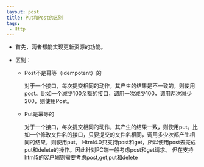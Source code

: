 ```yaml
---
layout: post
title: Put和Post的区别
tags:
 - Http
---
```


- 首先，两者都能实现更新资源的功能。

- 区别：

	- Post不是幂等（idempotent）的

		对于一个接口，每次提交相同的动作，其产生的结果是不一致的，则使用post。比如一个减少100余额的接口，调用一次减少100，调用两次减少200，则使用Post。
	- Put是幂等的
	
   		对于一个接口，每次提交相同的动作，其产生的结果一致，则使用put。比如一个修改文件名的接口，只要提交的文件名相同，调用多少次都产生相同的结果，则使用put。
Html4.0只支持post和get，所以使用post去完成put和delete的操作。因此针对PC端一般考虑post和get请求。
但在支持html5的客户端则需要考虑post,get,put和delete